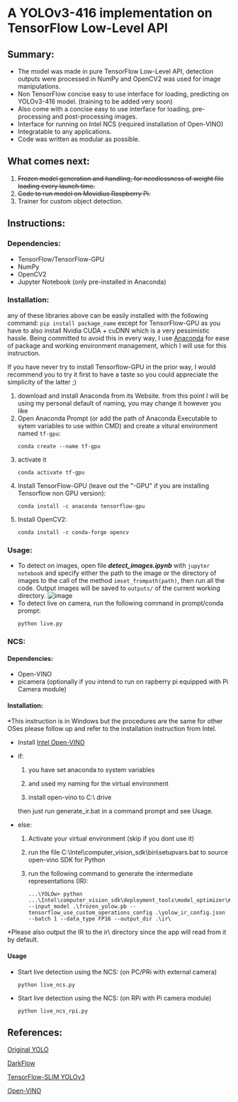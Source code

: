 # A YOLOv3-416 implementation on TensorFlow Low-Level API

## Summary:
* The model was made in pure TensorFlow Low-Level API, detection outputs were processed in NumPy and OpenCV2 was used for image manipulations.
* Non TensorFlow concise easy to use interface for loading, predicting on YOLOv3-416 model. (training to be added very soon)
* Also come with a concise easy to use interface for loading, pre-processing and post-processing images.
* Interface for running on Intel NCS (required installation of Open-VINO)
* Integratable to any applications.
* Code was written as modular as possible.


## What comes next:
1. ~~Frozen model generation and handling, for needlessness of weight file loading every launch time.~~
2. ~~Code to run model on Movidius Raspberry Pi.~~
3. Trainer for custom object detection.

## Instructions:

### Dependencies:
- TensorFlow/TensorFlow-GPU
- NumPy
- OpenCV2
- Jupyter Notebook (only pre-installed in Anaconda)

### Installation:
any of these libraries above can be easily installed with the following command: `pip install package_name` except for TensorFlow-GPU as you have to also install Nvidia CUDA + cuDNN which is a very pessimistic hassle. Being committed to avoid this in every way, I use [Anaconda](https://www.anaconda.com/ "Anaconda Homepage") for ease of package and working environment management, which I will use for this instruction.

If you have never try to install Tensorflow-GPU in the prior way, I would recommend you to try it first to have a taste so you could appreciate the simplicity of the latter ;)

1. download and install Anaconda from its Website.
   from this point I will be using my personal default of naming, you may change it however you like
2. Open Anaconda Prompt (or add the path of Anaconda Executable to sytem variables to use within CMD) and create a vitural environment named `tf-gpu`:
      ```
      conda create --name tf-gpu
      ```
3. activate it
      ```
      conda activate tf-gpu
      ```
4. Install TensorFlow-GPU (leave out the "-GPU" if you are installing Tensorflow non GPU version):
      ```
      conda install -c anaconda tensorflow-gpu
      ```
5. Install OpenCV2:
      ```
      conda install -c conda-forge opencv
      ```

### Usage:
* To detect on images, open file ***detect_images.ipynb*** with `jupyter notebook` and specify either the path to the image or the directory of images to the call of the method `imset_frompath(path)`, then run all the code. Output images will be saved to `outputs/` of the current working directory.
![image](https://user-images.githubusercontent.com/18170028/52904485-ab4b3900-3235-11e9-9a79-c23e94c1bf28.png)
* To detect live on camera, run the following command in prompt/conda prompt:
    ```
    python live.py
    ```
### NCS:

#### Dependencies:
- Open-VINO
- picamera (optionally if you intend to run on rapberry pi equipped with Pi Camera module)
#### Installation:
*This instruction is in Windows but the procedures are the same for other OSes please follow up and refer to the installation instruction from Intel.
- Install [Intel Open-VINO](https://software.intel.com/en-us/openvino-toolkit)
- if:

     1. you have set anaconda to system variables

     2. and used my naming for the virtual environment

     3. install open-vino to C:\ drive

  then just run generate_ir.bat in a command prompt and see Usage.

- else:

     1. Activate your virtual environment (skip if you dont use it)

     2. run the file C:\Intel\computer_vision_sdk\bin\setupvars.bat to source open-vino SDK for Python

     3. run the following command to generate the intermediate representations (IR):
         ```
         ...\YOLOw> python ...\Intel\computer_vision_sdk\deployment_tools\model_optimizer\mo_tf.py --input_model .\frozen_yolow.pb --tensorflow_use_custom_operations_config .\yolow_ir_config.json --batch 1 --data_type FP16 --output_dir .\ir\
         ```
 *Please also output the IR to the ir\ directory since the app will read from it by default.
#### Usage
- Start live detection using the NCS: (on PC/PRi with external camera)
    ```
    python live_ncs.py
    ```
- Start live detection using the NCS: (on RPi with Pi camera module)
    ```
    python live_ncs_rpi.py
    ```
  
## References:
[Original YOLO](https://github.com/pjreddie/darknet/wiki/YOLO:-Real-Time-Object-Detection)

[DarkFlow](https://github.com/thtrieu/darkflow)

[TensorFlow-SLIM YOLOv3](https://github.com/mystic123/tensorflow-yolo-v3)

[Open-VINO](https://software.intel.com/en-us/articles/OpenVINO-ModelOptimizer)
